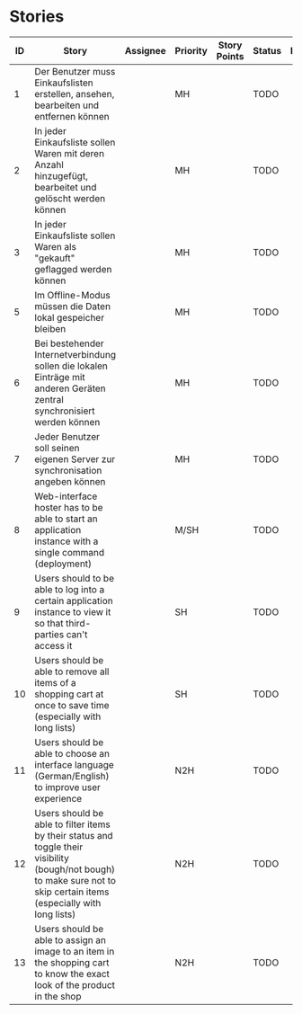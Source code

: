 # Stories

| ID   | Story                                                        | Assignee | Priority | Story Points | Status | Issue |
| ---- | ------------------------------------------------------------ | -------- | -------- | ------------ | ------ | ----- |
| 1    | Der Benutzer muss Einkaufslisten erstellen, ansehen, bearbeiten und entfernen können |          | MH       |              | TODO   |       |
| 2    | In jeder Einkaufsliste sollen Waren mit deren Anzahl hinzugefügt, bearbeitet und gelöscht werden können |          | MH       |              | TODO   |       |
| 3    | In jeder Einkaufsliste sollen Waren als "gekauft" geflagged werden können |          | MH       |              | TODO   |       |
| 5    | Im Offline-Modus müssen die Daten lokal gespeicher bleiben   |          | MH       |              | TODO   |       |
| 6    | Bei bestehender Internetverbindung sollen die lokalen Einträge mit anderen Geräten zentral synchronisiert werden können |          | MH       |              | TODO   |       |
| 7    | Jeder Benutzer soll seinen eigenen Server zur synchronisation angeben können |          | MH       |              | TODO   |       |
| 8    | Web-interface hoster has to be able to start an application instance with a single command (deployment) |          | M/SH     |              | TODO   |       |
| 9    | Users should to be able to log into a certain application instance to view it so that third-parties can't access it |          | SH       |              | TODO   |       |
| 10   | Users should be able to remove all items of a shopping cart at once to save time (especially with long lists) |          | SH       |              | TODO   |       |
| 11   | Users should be able to choose an interface language (German/English) to improve user experience |          | N2H      |              | TODO   |       |
| 12   | Users should be able to filter items by their status and toggle their visibility (bough/not bough) to make sure not to skip certain items (especially with long lists) |          | N2H      |              | TODO   |       |
| 13   | Users should be able to assign an image to an item in the shopping cart to know the exact look of the product in the shop |          | N2H      |              | TODO   |       |

